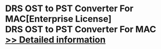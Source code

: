 # DRS OST to PST Converter For MAC[Enterprise License]<br />DRS OST to PST Converter For MAC<br />[>> Detailed information](https://secure.shareit.com/shareit/product.html?productid=301004848&affiliateid=200057808)